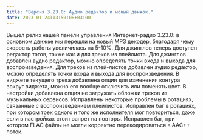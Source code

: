 ```yaml
---
title: "Версия 3.23.0: Аудио редактор и новый движок."
date: 2023-01-24T13:50:08+03:00
---
```


Вышел релиз нашей панели управления Интернет-радио 3.23.0: в основном движке мы перешли на новый MP3 декодер, благодаря чему скорость работы увеличилась на 5-10%. Для джинглов теперь доступен редактор тэгов, также как и для треков из плейлиста. Для джинглов добавлен аудио редактор, можно определять точки входа и выхода для воспроизведения. Для треков из плей-листов добавлен аудио редактор, можно определять точки входа и выхода для воспроизведения. В виджете текущего трека добавлена опция для изменения контура вокруг виджета, можно его вообще отключить или поменять цвет. В настройки добавлена опция не загружать обложки треков из музыкальных сервисов. Исправлены некоторые проблемы в ротациях, связанные с воспроизведением плейлистов. Исправлен баг в ротациях, при котором трек одного и того же исполнителя мог повториться, даже если в настройках стоит запрет на повторы. Исправлен баг, при котором FLAC файлы не могли корректно перекодироваться в AAC++ поток.